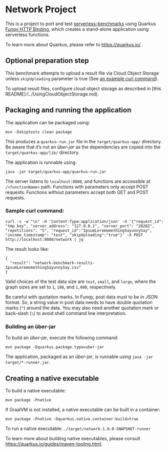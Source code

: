 # Network Project

This is a project to port and test [serverless-benchmarks](https://github.com/spcl/serverless-benchmarks) using Quarkus
[Funqy HTTP Binding](https://quarkus.io/guides/funqy-http), which creates a stand-alone application using serverless functions.

To learn more about Quarkus, please refer to https://quarkus.io/ .

## Optional preparation step

This benchmark attempts to upload a result file via Cloud Object Storage unless `skipUploading` parameter is true (See [an example curl command](#sample-curl-command)). 

To upload result files, configure cloud object storage as described in [this README]:(../UsingCloudObjectStorage.md).

## Packaging and running the application

The application can be packaged using:
```shell script
mvn -Dskiptests clean package
```
This produces a `quarkus-run.jar` file in the `target/quarkus-app/` directory.
Be aware that it’s not an _über-jar_ as the dependencies are copied into the `target/quarkus-app/lib/` directory.

The application is runnable using:
```shell script
java -jar target/quarkus-app/quarkus-run.jar
```

The server listens to `localhost:8080`, and functions are accessible at `/<functionName>` path. 
Functions with parameters only accept POST requests. Functions without parameters accept both GET and POST requests.

### Sample curl command:
```
curl -s -w "\n" -H 'Content-Type:application/json' -d '{"request_id": "tmp_key", "server_address": "127.0.0.1", "server_port": "20202", "repetitions": "5", "request_id":"IpsumLoremomethingSayunnySay", "income_timestamp": "test", "skipUploading":"true"}' -X POST http://localhost:8080/network | jq
```
The result looks like:
```
{
  "result": "network-benchmark-results-IpsumLoremomethingSayunnySay.csv"
}
```
Valid choices of the test data size are `test`, `small`, and `large`, where the graph sizes are set to `1`, `100`, and `1,000`, respectively.

Be careful with quotation marks. In Funqy, post data must to be in JSON format. So, a string value in post data needs to have double quotation marks (`"`)
around the data. You may also need another quotation mark or back-slash (`\`) to avoid shell command line interpretation.

### Building an über-jar
To build an _über-jar_, execute the following command:
```shell script
mvn package -Dquarkus.package.type=uber-jar
```

The application, packaged as an _über-jar_, is runnable using `java -jar target/*-runner.jar`.

## Creating a native executable

To build a native executable: 
```shell script
mvn package -Pnative
```

If GraalVM is not installed, a native executable can be built in a container: 
```shell script
mvn package -Pnative -Dquarkus.native.container-build=true
```

To run a native executable: `./target/network-1.0.0-SNAPSHOT-runner`

To learn more about building native executables, please consult https://quarkus.io/guides/maven-tooling.html.
